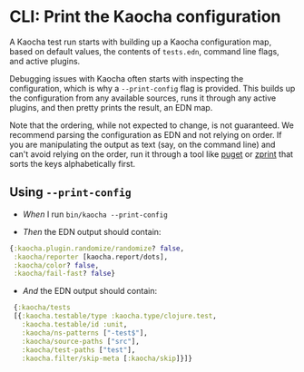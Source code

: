 <!-- This document is generated based on a corresponding .feature file, do not edit directly -->

# CLI: Print the Kaocha configuration

A Kaocha test run starts with building up a Kaocha configuration map, based on
  default values, the contents of `tests.edn`, command line flags, and active
  plugins.

  Debugging issues with Kaocha often starts with inspecting the configuration,
  which is why a `--print-config` flag is provided. This builds up the
  configuration from any available sources, runs it through any active plugins,
  and then pretty prints the result, an EDN map.

  Note that the ordering, while not expected to change, is not guaranteed. We
  recommend parsing the configuration as EDN and not relying on order. If you
  are manipulating the output as text (say, on the command line) and can't
  avoid relying on the order, run it through a tool like
  [puget](https://github.com/greglook/puget) or
  [zprint](https://github.com/kkinnear/zprint) that sorts the keys
  alphabetically first.

## Using `--print-config`

- <em>When </em> I run `bin/kaocha --print-config`

- <em>Then </em> the EDN output should contain:

``` clojure
{:kaocha.plugin.randomize/randomize? false,
 :kaocha/reporter [kaocha.report/dots],
 :kaocha/color? false,
 :kaocha/fail-fast? false}
```


- <em>And </em> the EDN output should contain:

``` clojure
 {:kaocha/tests
 [{:kaocha.testable/type :kaocha.type/clojure.test,
   :kaocha.testable/id :unit,
   :kaocha/ns-patterns ["-test$"],
   :kaocha/source-paths ["src"],
   :kaocha/test-paths ["test"],
   :kaocha.filter/skip-meta [:kaocha/skip]}]}
```



